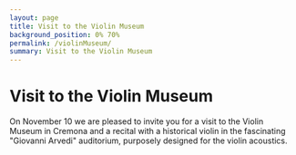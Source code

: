 ```yaml
---
layout: page
title: Visit to the Violin Museum
background_position: 0% 70%
permalink: /violinMuseum/
summary: Visit to the Violin Museum
---
```


# Visit to the Violin Museum
On November 10 we are pleased to invite you for a visit to the Violin Museum in Cremona and a recital with a historical violin in the fascinating "Giovanni Arvedi" auditorium, purposely designed for the violin acoustics.

